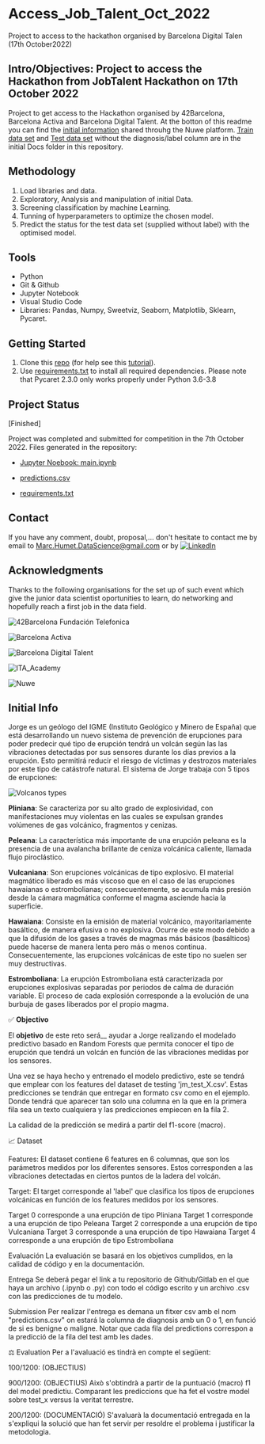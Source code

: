 # Access_Job_Talent_Oct_2022
Project to access to the hackathon organised by Barcelona Digital Talen (17th October2022)

## Intro/Objectives: Project to access the Hackathon from JobTalent Hackathon on 17th October 2022

Project to get access to the Hackathon organised by 42Barcelona, Barcelona Activa and Barcelona Digital Talent. At the botton of this readme you can find the [initial information](##-Initial-Info) shared throuhg the Nuwe platform. [Train data set](https://github.com/MarkusHumetus/Access_Job_Talent_Oct_2022/blob/main/initial_files/jm_train.csv) and [Test data set](https://github.com/MarkusHumetus/Access_Job_Talent_Oct_2022/blob/main/initial_files/jm_X_test.csv) without the diagnosis/label column are in the initial Docs folder in this repository.

    
## Methodology

1. Load libraries and data.
2. Exploratory, Analysis and manipulation of initial Data.
3. Screening classification by machine Learning.
4. Tunning of hyperparameters to optimize the chosen model.
5. Predict the status for the test data set (supplied without label) with the optimised model.

## Tools

* Python
* Git & Github
* Jupyter Notebook
* Visual Studio Code
* Libraries: Pandas, Numpy, Sweetviz, Seaborn, Matplotlib, Sklearn, Pycaret. 

## Getting Started

1. Clone this [repo](https://github.com/MarkusHumetus/Access_Job_Talent_Oct_2022) (for help see this [tutorial](https://help.github.com/articles/cloning-a-repository/)).
2. Use [requirements.txt](https://github.com/MarkusHumetus/Access_Job_Talent_Oct_2022/blob/main/requirements.txt) to install all required dependencies. Please note that Pycaret 2.3.0 only works properly under Python 3.6-3.8

## Project Status

[Finished]

Project was completed and submitted for competition in the 7th October  2022.
Files generated in the repository:
- [Jupyter Noebook: main.ipynb](https://github.com/MarkusHumetus/Access_Job_Talent_Oct_2022/blob/main/main.ipynb)

- [predictions.csv](https://github.com/MarkusHumetus/Access_Project_Hackathon_ITA_Decathlon/blob/main/predictions.csv)
- [requirements.txt](https://github.com/MarkusHumetus/Access_Job_Talent_Oct_2022/blob/main/requirements.txt)

## Contact

If you have any comment, doubt, proposal,... don't hesitate to contact me by email to Marc.Humet.DataScience@gmail.com or by 
 [![LinkedIn][linkedin-shield]][linkedin-url]

<!-- https://www.markdownguide.org/basic-syntax/#reference-style-links -->
[linkedin-url]: https://www.linkedin.com/in/marchumetmontada/
[linkedin-shield]: https://img.shields.io/badge/-LinkedIn-black.svg?style=for-the-badge&logo=linkedin&colorB=555




## Acknowledgments

Thanks to the following organisations for the set up of such event which give the junior data scientist oportunities to learn, do networking and hopefully reach a first job in the data field.

![42Barcelona Fundación Telefonica](https://challenges-asset-files.s3.us-east-2.amazonaws.com/companies/42_card.png)

![Barcelona Activa](https://challenges-asset-files.s3.us-east-2.amazonaws.com/companies/bactiva_card.png)

![Barcelona Digital Talent](https://challenges-asset-files.s3.us-east-2.amazonaws.com/companies/BDT_card.png)

![ITA_Academy](https://itacademy.barcelonactiva.cat/pluginfile.php/1/theme_remui/logo/1658314293/logo.png)

![Nuwe](https://elreferente.es/wp-content/uploads/2021/12/LOGO_LETTERS_MONO-3.png)

## Initial Info

Jorge es un geólogo del IGME (Instituto Geológico y Minero de España) que está desarrollando un nuevo sistema de prevención de erupciones para poder predecir qué tipo de erupción tendrá un volcán según las las vibraciones detectadas por sus sensores durante los días previos a la erupción. Esto permitirá reducir el riesgo de víctimas y destrozos materiales por este tipo de catástrofe natural.
El sistema de Jorge trabaja con 5 tipos de erupciones:

![Volcanos types](https://challenges-asset-files.s3.us-east-2.amazonaws.com/data_sets/Data-Science/4+-+events/jobmadrid/images/tipos.jpeg)

__Pliniana__: Se caracteriza por su alto grado de explosividad, con manifestaciones muy violentas en las cuales se expulsan grandes volúmenes de gas volcánico, fragmentos y cenizas.

__Peleana__: La característica más importante de una erupción peleana es la presencia de una avalancha brillante de ceniza volcánica caliente, llamada flujo piroclástico.

__Vulcaniana__: Son erupciones volcánicas de tipo explosivo. El material magmático liberado es más viscoso que en el caso de las erupciones hawaianas o estrombolianas; consecuentemente, se acumula más presión desde la cámara magmática conforme el magma asciende hacia la superficie.

__Hawaiana__: Consiste en la emisión de material volcánico, mayoritariamente basáltico, de manera efusiva o no explosiva. Ocurre de este modo debido a que la difusión de los gases a través de magmas más básicos (basálticos) puede hacerse de manera lenta pero más o menos continua. Consecuentemente, las erupciones volcánicas de este tipo no suelen ser muy destructivas.

__Estromboliana__: La erupción Estromboliana está caracterizada por erupciones explosivas separadas por periodos de calma de duración variable. El proceso de cada explosión corresponde a la evolución de una burbuja de gases liberados por el propio magma.

✅ __Objectivo__

El __objetivo__ de este reto será__ ayudar a Jorge realizando el modelado predictivo basado en Random Forests que permita conocer el tipo de erupción que tendrá un volcán en función de las vibraciones medidas por los sensores.

Una vez se haya hecho y entrenado el modelo predictivo, este se tendrá que emplear con los features del dataset de testing 'jm_test_X.csv'. Estas predicciones se tendrán que entregar en formato csv como en el ejemplo. Donde tendrá que aparecer tan solo una columna en la que en la primera fila sea un texto cualquiera y las predicciones empiecen en la fila 2.

La calidad de la predicción se medirá a partir del f1-score (macro).


📈 Dataset

Features: El dataset contiene 6 features en 6 columnas, que son los parámetros medidos por los diferentes sensores. Estos corresponden a las vibraciones detectadas en ciertos puntos de la ladera del volcán.

Target: El target corresponde al 'label' que clasifica los tipos de erupciones volcánicas en función de los features medidos por los sensores.

Target 0 corresponde a una erupción de tipo Pliniana
Target 1 corresponde a una erupción de tipo Peleana
Target 2 corresponde a una erupción de tipo Vulcaniana
Target 3 corresponde a una erupción de tipo Hawaiana
Target 4 corresponde a una erupción de tipo Estromboliana

Evaluación
La evaluación se basará en los objetivos cumplidos, en la calidad de código y en la documentación.

Entrega
Se deberá pegar el link a tu repositorio de Github/Gitlab en el que haya un archivo (.ipynb o .py) con todo el código escrito y un archivo .csv con las predicciones de tu modelo.

Submission
Per realizar l'entrega es demana un fitxer csv amb el nom "predictions.csv" on estará la columna de diagnosis amb un 0 o 1, en funció de si es benigne o maligne. Notar que cada fila del predictions correspon a la predicció de la fila del test amb les dades.

⚖ Evaluation
Per a l'avaluació es tindrà en compte el següent:

100/1200:  (OBJECTIUS) 

900/1200: (OBJECTIUS) Això s'obtindrà a partir de la puntuació (macro) f1 del model predictiu. Comparant les prediccions que ha fet el vostre model sobre test_x versus la veritat terrestre.

200/1200: (DOCUMENTACIÓ) S'avaluarà la documentació entregada en la s'expliqui la solució que han fet servir per resoldre el problema i justificar la metodologia.